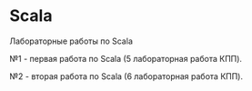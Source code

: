# Scala
Лабораторные работы по Scala


№1 - первая работа по Scala (5 лабораторная работа КПП).

№2 - вторая работа по Scala (6 лабораторная работа КПП).
